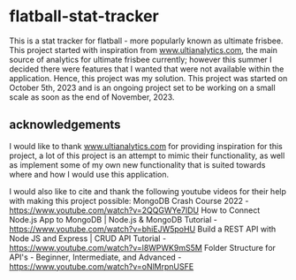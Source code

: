 # flatball-stat-tracker

This is a stat tracker for flatball - more popularly known as ultimate frisbee. This project started with inspiration from www.ultianalytics.com, the main source of analytics for ultimate frisbee currently; however this summer I decided there were features that I wanted that were not available within the application. Hence, this project was my solution. This project was started on October 5th, 2023 and is an ongoing project set to be working on a small scale as soon as the end of November, 2023.

## acknowledgements

I would like to thank www.ultianalytics.com for providing inspiration for this project, a lot of this project is an attempt to mimic their functionality, as well as implement some of my own new functionality that is suited towards where and how I would use this application.

I would also like to cite and thank the following youtube videos for their help with making this project possible:
MongoDB Crash Course 2022 - https://www.youtube.com/watch?v=2QQGWYe7IDU
How to Connect Node.js App to MongoDB | Node.js & MongoDB Tutorial - https://www.youtube.com/watch?v=bhiEJW5poHU
Build a REST API with Node JS and Express | CRUD API Tutorial - https://www.youtube.com/watch?v=l8WPWK9mS5M
Folder Structure for API's - Beginner, Intermediate, and Advanced - https://www.youtube.com/watch?v=oNlMrpnUSFE
